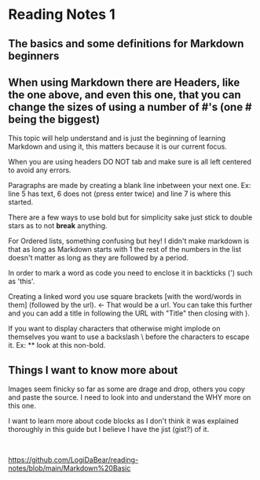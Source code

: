 # Reading Notes 1

## The basics and some definitions for Markdown beginners

## When using Markdown there are Headers, like the one above, and even this one, that you can change the sizes of using a number of #'s (one # being the biggest)

This topic will help understand and is just the beginning of learning Markdown and using it, this matters because it is our current focus.

When you are using headers DO NOT tab and make sure is all left centered to avoid any errors.

Paragraphs are made by creating a blank line inbetween your next one. Ex: line 5 has text, 6 does not (press enter twice) and line 7 is where this started.

There are a few ways to use bold but for simplicity sake just stick to double stars as to not **break** anything.

For Ordered lists, something confusing but hey! I didn't make markdown is that as long as Markdown starts with 1 the rest of the numbers in the list doesn't matter
as long as they are followed by a period.

In order to mark a word as code you need to enclose it in backticks (') such as 'this'.

Creating a linked word you use square brackets [with the word/words in them] (followed by the url). <- That would be a url. You can take this further and you can add a title in following the URL with "Title" then closing with ).

If you want to display characters that otherwise might implode on themselves you want to use a backslash \ before the characters to escape it. Ex: \** look at this non-bold.

## Things I want to know more about

Images seem finicky so far as some are drage and drop, others you copy and paste the source. I need to look into and understand the WHY more on this one.

I want to learn more about code blocks as I don't think it was explained thoroughly in this guide but I believe I have the jist (gist?) of it.

 

https://github.com/LogiDaBear/reading-notes/blob/main/Markdown%20Basic
